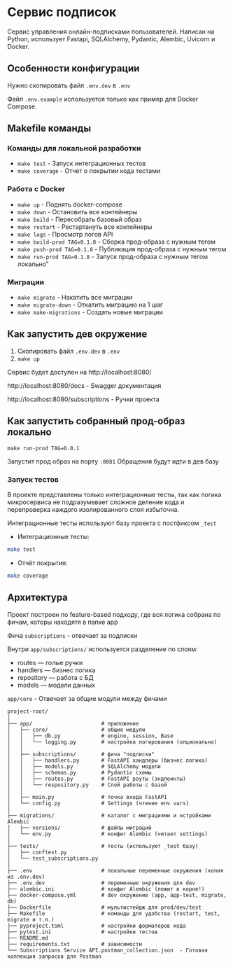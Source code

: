 

# Сервис подписок

Сервис управления онлайн-подписками пользователей. Написан на Python, использует Fastapi, SQLAlchemy, Pydantic, Alembic, Uvicorn и Docker.

## Особенности конфигурации

Нужно скопировать файл `.env.dev` в `.env`

Файл `.env.example` используется только как пример для Docker Compose.

## Makefile команды
###  Команды для локальной разработки
- `make test`            - Запуск интеграционных тестов
- `make coverage`        - Отчет о покрытии кода тестами

### Работа с Docker
- `make up`              - Поднять docker-compose
- `make down`            - Остановить все контейнеры
- `make build`           - Пересобрать базовый образ
- `make restart`         - Рестартануть все контейнеры
- `make logs`            - Просмотр логов API
- `make build-prod TAG=0.1.8`   - Сборка прод-образа с нужным тегом
- `make push-prod TAG=0.1.8`    - Публикация прод-образа с нужным тегом
- `make run-prod TAG=0.1.8`     - Запуск прод-образа с нужным тегом локально"

### Миграции
- `make migrate`         - Накатить все миграции
- `make migrate-down`    - Откатить миграцию на 1 шаг   
- `make make-migrations` - Создать новые миграции

## Как запустить дев окружение
1.  Скопировать файл `.env.dev` в `.env`
2. `make up`

Сервис будет доступен на http://localhost:8080/

http://localhost:8080/docs - Swagger документация

http://localhost:8080/subscriptions - Ручки проекта


## Как запустить собранный прод-образ локально

```
make run-prod TAG=0.0.1
```
Запустит прод образ на порту `:8081`
Обращения будут идти в дев базу

### Запуск тестов

В проекте представлены только интеграционные тесты, так как логика микросервиса
не подразумевает сложное деление кода и перепроверка каждого изолированного слоя
избыточна.

Интеграционные тесты используют базу проекта с постфиксом `_test`

- Интеграционные тесты:
```bash
make test
```

-  Отчёт покрытия:
```bash
make coverage
```

## Архитектура

Проект построен по feature-based подходу, где вся логика собрана по фичам, которы находятя в папке app

Фича `subscriptions` - отвечает за подписки

Внутри `app/subscriptions/` используется разделение по слоям:

- routes — голые ручки
- handlers — бизнес логика
- repository — работа с БД
- models — модели данных

`app/core` - Отвечает за общие модули между фичами

```
project-root/
│
├── app/                      # приложение
│   ├── core/                 # общие модули
│   │   ├── db.py             # engine, session, Base
│   │   └── logging.py        # настройка логирования (опционально)
│   │
│   ├── subscriptions/        # фича "подписки"
│   │   ├── handlers.py       # FastAPI хандлеры (бизнес логика)
│   │   ├── models.py         # SQLAlchemy модели
│   │   ├── schemas.py        # Pydantic схемы
│   │   ├── routes.py         # FastAPI роуты (эндпоинты)
│   │   └── respository.py    # Слой работы с базой
│   │
│   ├── main.py               # точка входа FastAPI
│   └── config.py             # Settings (чтение env vars)
│
├── migrations/               # каталог с миграциями и нстройками Alembic
│   ├── versions/             # файлы миграций
│   └── env.py                # конфиг Alembic (читает settings)
│
├── tests/                    # тесты (используют _test базу)
│   ├── conftest.py
│   └── test_subscriptions.py
│
├── .env                      # локальные переменные окружения (копия из .env.dev)
├── .env.dev                  # переменные окружения для dev
├── alembic.ini               # конфиг Alembic (лежит в корне!)
├── docker-compose.yml        # dev окружение (app, app-test, migrate, db)
├── Dockerfile                # мультистейдж для prod/dev/test
├── Makefile                  # команды для удобства (restart, test, migrate и т.п.)
├── pyproject.toml            # настройки форматеров кода
├── pytest.ini                # настройки тестов
├── README.md
├── requirements.txt          # зависимости
└── Subscriptions Service API.postman_collection.json  - Готовая коллекция запросов для Postman
```